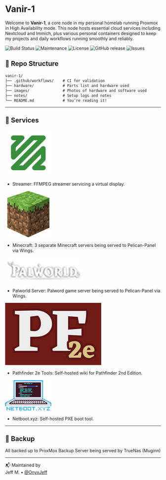 # Vanir-1

Welcome to **Vanir-1**, a core node in my personal homelab running Proxmox in High Availability mode. This node hosts essential cloud services including Nextcloud and Immich, plus various personal containers designed to keep my projects and daily workflows running smoothly and reliably.

![Build Status](https://github.com/OnyxJeff/vanir-cluster/actions/workflows/build.yml/badge.svg)
![Maintenance](https://img.shields.io/maintenance/yes/2025.svg)
![License](https://img.shields.io/badge/license-MIT-green.svg)
![GitHub release](https://img.shields.io/github/v/release/OnyxJeff/hm-vanir)
![Issues](https://img.shields.io/github/issues/OnyxJeff/hm-vanir)

## 📁 Repo Structure

```text
vanir-1/
├── .github/workflows/    # CI for validation
├── hardware/             # Parts list and hardware used
├── images/               # Photos of hardware and software used
├── notes/                # Setup logs and notes
└── README.md             # You’re reading it!
```

---

## 🧰 Services

![FFMPEG Logo](images/ffmpeg.png)
- Streamer: FFMPEG streamer servicing a virtual display.

![Minecraft Logo](images/minecraft.png)
- Minecraft: 3 separate Minecraft servers being served to Pelican-Panel via Wings.

![Palworld Logo](images/palworld.png)
- Palworld Server: Palword game server being served to Pelican-Panel via Wings.

![Pathfinder 2e Logo](images/pathfinder-2e.png)
- Pathfinder 2e Tools: Self-hosted wiki for Pathfinder 2nd Edition.

![Netboot.XYZ Logo](images/netboot.png)
- Netboot.xyz: Self-hosted PXE boot tool.

---

## 💾 Backup
All backed up to ProxMox Backup Server being served by TrueNas (Muginn)

---

📬 Maintained by  
Jeff M. • [@OnyxJeff](https://github.com/OnyxJeff)
